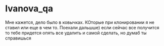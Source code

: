 # Ivanova_qa
Мне кажется, дело было в ковычках. КОторые при клонировании я не ставил или еще в чем то. Поехали дальшше)
если сейчас все получится то тебе придется опять все удалить и самой сделать, но думаб ты справишься 